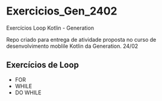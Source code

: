 # Exercicios_Gen_2402
Exercícios Loop Kotlin - Generation

Repo criado para entrega de atividade proposta no curso de desenvolvimento moblile Kotlin da Generation. 24/02

## Exercícios de Loop
 - FOR
 - WHILE
 - DO WHILE


